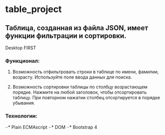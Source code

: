 # table_project
## Таблица, созданная из файла JSON, имеет функции фильтрации и сортировки.

Desktop FIRST

### Функционал:

1. Возможность отфильтровать строки в таблице по имени, фамилии, возрасту. Используйте поле ввода данных для поиска.

2. Возможность сортировки таблицы по столбцу возрастающем порядке. Нажмите на любой заголовок, чтобы отсортировать таблицу. При повторном нажатии столбец отсортируется в порядке убывания.


### Технологии:
⋅⋅* Plain ECMAscript
⋅⋅* DOM
⋅⋅* Bootstrap 4
